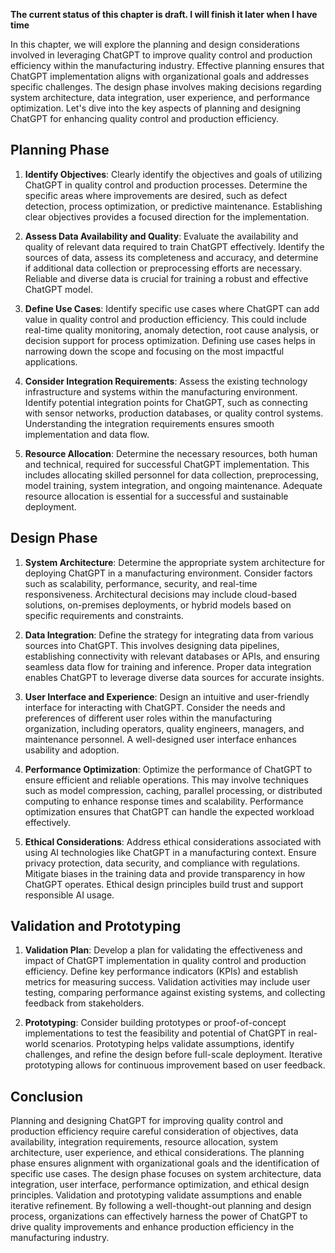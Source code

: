 **The current status of this chapter is draft. I will finish it later when I have time**

In this chapter, we will explore the planning and design considerations involved in leveraging ChatGPT to improve quality control and production efficiency within the manufacturing industry. Effective planning ensures that ChatGPT implementation aligns with organizational goals and addresses specific challenges. The design phase involves making decisions regarding system architecture, data integration, user experience, and performance optimization. Let's dive into the key aspects of planning and designing ChatGPT for enhancing quality control and production efficiency.

Planning Phase
--------------

1. **Identify Objectives**: Clearly identify the objectives and goals of utilizing ChatGPT in quality control and production processes. Determine the specific areas where improvements are desired, such as defect detection, process optimization, or predictive maintenance. Establishing clear objectives provides a focused direction for the implementation.

2. **Assess Data Availability and Quality**: Evaluate the availability and quality of relevant data required to train ChatGPT effectively. Identify the sources of data, assess its completeness and accuracy, and determine if additional data collection or preprocessing efforts are necessary. Reliable and diverse data is crucial for training a robust and effective ChatGPT model.

3. **Define Use Cases**: Identify specific use cases where ChatGPT can add value in quality control and production efficiency. This could include real-time quality monitoring, anomaly detection, root cause analysis, or decision support for process optimization. Defining use cases helps in narrowing down the scope and focusing on the most impactful applications.

4. **Consider Integration Requirements**: Assess the existing technology infrastructure and systems within the manufacturing environment. Identify potential integration points for ChatGPT, such as connecting with sensor networks, production databases, or quality control systems. Understanding the integration requirements ensures smooth implementation and data flow.

5. **Resource Allocation**: Determine the necessary resources, both human and technical, required for successful ChatGPT implementation. This includes allocating skilled personnel for data collection, preprocessing, model training, system integration, and ongoing maintenance. Adequate resource allocation is essential for a successful and sustainable deployment.

Design Phase
------------

1. **System Architecture**: Determine the appropriate system architecture for deploying ChatGPT in a manufacturing environment. Consider factors such as scalability, performance, security, and real-time responsiveness. Architectural decisions may include cloud-based solutions, on-premises deployments, or hybrid models based on specific requirements and constraints.

2. **Data Integration**: Define the strategy for integrating data from various sources into ChatGPT. This involves designing data pipelines, establishing connectivity with relevant databases or APIs, and ensuring seamless data flow for training and inference. Proper data integration enables ChatGPT to leverage diverse data sources for accurate insights.

3. **User Interface and Experience**: Design an intuitive and user-friendly interface for interacting with ChatGPT. Consider the needs and preferences of different user roles within the manufacturing organization, including operators, quality engineers, managers, and maintenance personnel. A well-designed user interface enhances usability and adoption.

4. **Performance Optimization**: Optimize the performance of ChatGPT to ensure efficient and reliable operations. This may involve techniques such as model compression, caching, parallel processing, or distributed computing to enhance response times and scalability. Performance optimization ensures that ChatGPT can handle the expected workload effectively.

5. **Ethical Considerations**: Address ethical considerations associated with using AI technologies like ChatGPT in a manufacturing context. Ensure privacy protection, data security, and compliance with regulations. Mitigate biases in the training data and provide transparency in how ChatGPT operates. Ethical design principles build trust and support responsible AI usage.

Validation and Prototyping
--------------------------

1. **Validation Plan**: Develop a plan for validating the effectiveness and impact of ChatGPT implementation in quality control and production efficiency. Define key performance indicators (KPIs) and establish metrics for measuring success. Validation activities may include user testing, comparing performance against existing systems, and collecting feedback from stakeholders.

2. **Prototyping**: Consider building prototypes or proof-of-concept implementations to test the feasibility and potential of ChatGPT in real-world scenarios. Prototyping helps validate assumptions, identify challenges, and refine the design before full-scale deployment. Iterative prototyping allows for continuous improvement based on user feedback.

Conclusion
----------

Planning and designing ChatGPT for improving quality control and production efficiency require careful consideration of objectives, data availability, integration requirements, resource allocation, system architecture, user experience, and ethical considerations. The planning phase ensures alignment with organizational goals and the identification of specific use cases. The design phase focuses on system architecture, data integration, user interface, performance optimization, and ethical design principles. Validation and prototyping validate assumptions and enable iterative refinement. By following a well-thought-out planning and design process, organizations can effectively harness the power of ChatGPT to drive quality improvements and enhance production efficiency in the manufacturing industry.
